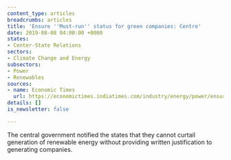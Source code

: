 ```yaml
---
content_type: articles
breadcrumbs: articles
title: 'Ensure ''Must-run'' status for green companies: Centre'
date: 2019-08-08 04:00:00 +0000
states:
- Center-State Relations
sectors:
- Climate Change and Energy
subsectors:
- Power
- Renewables
sources:
- name: Economic Times
  url: https://economictimes.indiatimes.com/industry/energy/power/ensure-must-run-status-for-green-companies-centre/articleshow/70491709.cms
details: []
is_newsletter: false

---
```

The central government notified the states that they cannot curtail generation of renewable energy without providing written justification to generating companies.
